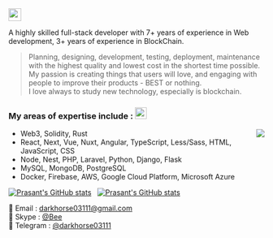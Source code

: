 <img src="https://media.giphy.com/media/hvRJCLFzcasrR4ia7z/giphy.gif" width="25px">

A highly skilled full-stack developer with 7+ years of experience in Web development, 3+ years of experience in BlockChain.

> Planning, designing, development, testing, deployment, maintenance with the highest quality and lowest cost in the shortest time possible. My passion is creating things that users will love, and engaging with people to improve their products - BEST or nothing. <br/>
> I love always to study new technology, especially is blockchain.

### My areas of expertise include : <img src="https://user-images.githubusercontent.com/86523551/148903048-c6cefbc7-05f3-42a5-b189-e9e80bb21a65.png" width="23px">
<img src="https://cdn.discordapp.com/emojis/843572666015416340.gif?v=1" align="right">

- Web3, Solidity, Rust
- React, Next, Vue, Nuxt, Angular, TypeScript, Less/Sass, HTML, JavaScript, CSS
- Node, Nest, PHP, Laravel, Python, Django, Flask
- MySQL, MongoDB, PostgreSQL
- Docker, Firebase, AWS, Google Cloud Platform, Microsoft Azure

[![Prasant's GitHub stats](https://github-readme-stats.vercel.app/api?username=Darkhorse03111&show_icons=true&theme=radical)](https://github.com/Darkhorse03111) &nbsp;
[![Prasant's GitHub stats](https://github-readme-stats.vercel.app/api/top-langs/?username=Darkhorse03111&layout=compact&show_icons=true&theme=radical)](https://github.com/Darkhorse03111)

📝 Email : darkhorse03111@gmail.com<br/>
💬 Skype : [@Bee](https://join.skype.com/invite/g5flNuJT9hNM)<br/>
💬 Telegram : [@darkhorse03111](https://t.me/darkhorse03111)
